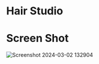# Hair Studio

# Screen Shot 

![Screenshot 2024-03-02 132904](https://github.com/Muhammad-Zunain/Hair-Studio-Web/assets/146370860/5adea3ce-4859-428a-87cf-ccb700d96d31)
